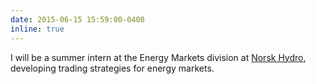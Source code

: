 ```yaml
---
date: 2015-06-15 15:59:00-0400
inline: true
---
```


I will be a summer intern at the Energy Markets division at [Norsk Hydro](https://www.hydro.com/), developing trading strategies for energy markets.
